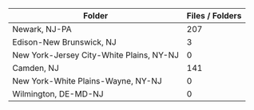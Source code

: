 | Folder                                   |   Files / Folders |
|------------------------------------------|-------------------|
| Newark, NJ-PA                            |               207 |
| Edison-New Brunswick, NJ                 |                 3 |
| New York-Jersey City-White Plains, NY-NJ |                 0 |
| Camden, NJ                               |               141 |
| New York-White Plains-Wayne, NY-NJ       |                 0 |
| Wilmington, DE-MD-NJ                     |                 0 |